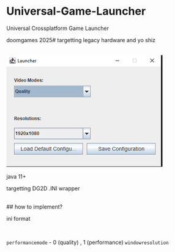 # Universal-Game-Launcher
Universal Crossplatform Game Launcher
<br>
<p>doomgames 2025# targetting legacy hardware and yo shiz</p>
<br>
<img src="image.png"></img>
<br>
<p>java 11+</p>
<p>targetting DG2D .INI wrapper</p>
<br>
## how to implement?
<br>
<p>ini format</p>
<br>

```performancemode``` - 0 (quality) , 1 (performance) 
```windowresolution```
